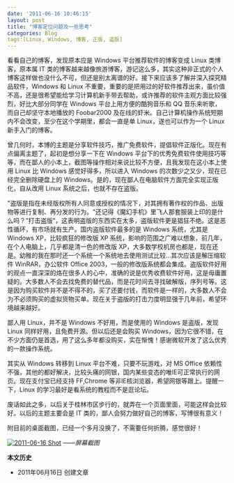 ```yaml
---
date: '2011-06-16 10:46:15'
layout: post
title: "博客定位问题及一些思考"
categories: Blog
tags:[Linux, Windows, 博客, 正版, 盗版]
---
```


看看自己的博客，发现原本应是 Windows 平台推荐软件的博客变成 Linux 类博客，原本属 IT 类的博客越来越像旅游博客，游记这么多，其实这种非正式的个人博客这样做也没什么不可，但还是别太离谱的好。接下来应该多了解并深入探究精品软件，Windows 和 Linux 不重要，重要的是把用过的好软件推荐出来，虽价值不高，还是很希望能给学习计算机新手带去帮助，或许推荐的软件主观方面比较强烈，好比大部分同学在 Windows 平台上用方便的酷狗音乐和 QQ 音乐来听歌，而自己却坚守本地播放的 Foobar2000 及在线的虾米。自己计算机操作系统短期内不会改变，至少在这个学期里，都会一直是单 Linux，遂也可以作为一个 Linux 新手入门的博客。

曾几何时，本博的主题是分享软件技巧，推广免费软件，提倡软件正版化。现在有点偏离主题了，起初是想分享一下在 Windows 平台下的优秀免费软件使用技巧等等，而在鄙人的小本上，截图等操作相对来说比较不方便，且我发现在这小本上使用 Linux 比 Windows 感觉好得多，所以进入 Windows 的次数少之又少，现在已经完全删除硬盘上的 Windows。是的，现在鄙人在电脑软件方面完全实现正版化，自从改用 Linux 系统之后，也就不存在盗版。

"盗版是指在未经版权所有人同意或授权的情况下，对其拥有著作权的作品、出版物等进行复制、再分发的行为。"还记得《魔幻手机》里飞人那套服装上印的是什么吗？”打击盗版”，这表明盗版的东西实在太多，盗版软件更是猖狂不绝。这是恶性循环，有市场就有生产。国内盗版软件最多的是 Windows 系统，尤其是 Windows XP，比较疯狂的修改版 XP 系统，影响的范围之广难以想象，前几年，在个人电脑上，几乎都是清一色的修改版 XP，大多数学校机房也都是，现在还是。幼稚的我在那时还一个系统一个系统地去使用测试比较…其次应该是解压缩软件 WinRAR，办公软件 Office 2003，一般的修改版系统都会集成。盗版软件好用的观点一直深深的烙在很多人的心中，准确的说是优秀收费软件好用，这是毋庸置疑的。大多数人不会去找免费的替代品，而是花时间去寻找破解版，序列号等。这是因为购买软件并不是不得不的，买了还要付钱，而软件是一样的，大多数人不会为不必须购买的虚拟货物买单。现在关于盗版的打击力度明显强于几年前，希望环境越来越好。

鄙人用 Linux，并不是 Windows 不好用，而是使用的 Windows 是盗版，发现 Linux 同样好用，且免费开源。但以后还是会购买 Windows，因为它很不错，在不少方面仍是首选，用了这么多年都没购买，实在惭愧！感谢微软开发了这么优秀的一款操作系统。

其实从 Windows 转移到 Linux 平台不难，只要不玩游戏，对 MS Office 依赖性不强，其他的都好解决，比较头痛的网银，国内某些变态的唯IE可正常执行的网页。现在支付宝已经支持 FF,Chrome 等非IE核浏览器，希望网银等跟上。提醒一下，Linux 的学习最好是看系统的教程而不是逛论坛。

废话如此之多，以后关于桂林市区步行的，就弄在一个页面里面，可能这样会比较好。以后的主题主要会是 IT 类的，鄙人会努力做好自己的博客，写博很有意义！

附目前的桌面截图，已经一个多月没换了，不需要任何折腾，感觉很好！

[![2011-06-16 Shot](http://i951.photobucket.com/albums/ad353/Fooleap/Blog/Fooleap/2011-06-16-103214_1024x768_scrot.png)](http://i951.photobucket.com/albums/ad353/Fooleap/Blog/Fooleap/2011-06-16-103214_1024x768_scrot.png)
*——屏幕截图*

**本文历史**

* 2011年06月16日  创建文章
